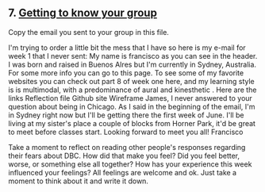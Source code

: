 ## 7. [Getting to know your group](7_get_to_know_your_group/readme.md)

Copy the email you sent to your group in this file.

I'm trying to order a little bit the mess that I have so here is my e-mail for week 1 that I never sent:
My name is francisco as you can see in the header. I was born and raised in Buenos AIres but I'm currently in Sydney, Australia. For some more info you can go to this page. To see some of my favorite websites you can check out part 8 of week one here, and my learning style is is multimodal, with a predominance of aural and kinesthetic .
Here are the links
Reflection file
Github site
Wireframe
James, I never answered to your question about being in Chicago. As I said in the beginning of the email, I'm in Sydney right now but I'll be getting there the first week of June. I'll be living at my sister's place a couple of blocks from Horner Park, it'd be great to meet before classes start.
Looking forward to meet you all!
Francisco

Take a moment to reflect on reading other people's responses regarding their fears about DBC. How did that make you feel? Did you feel better, worse, or something else all together? How has your experience this week influenced your feelings? All feelings are welcome and ok. Just take a moment to think about it and write it down. 

<!-- Insert your response here -->

